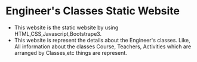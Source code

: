 # Engineer's Classes Static Website
- This website is the static website by using HTML,CSS,Javascript,Bootstrape3.
- This website is represent the details about the Engineer's classes.
  Like, All information about the classes Course, Teachers, Activities which are arranged by Classes,etc things are represent.
